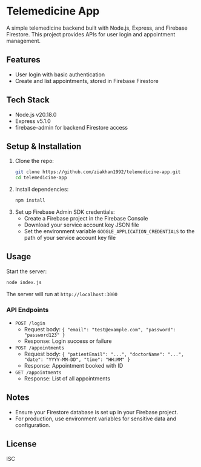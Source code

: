 # Telemedicine App

A simple telemedicine backend built with Node.js, Express, and Firebase Firestore. This project provides APIs for user login and appointment management.

## Features
- User login with basic authentication
- Create and list appointments, stored in Firebase Firestore

## Tech Stack
- Node.js v20.18.0
- Express v5.1.0
- firebase-admin for backend Firestore access

## Setup & Installation
1. Clone the repo:
   ```sh
   git clone https://github.com/ziakhan1992/telemedicine-app.git
   cd telemedicine-app
   ```
2. Install dependencies:
   ```sh
   npm install
   ```
3. Set up Firebase Admin SDK credentials:
   - Create a Firebase project in the Firebase Console
   - Download your service account key JSON file
   - Set the environment variable `GOOGLE_APPLICATION_CREDENTIALS` to the path of your service account key file

## Usage
Start the server:
```sh
node index.js
```

The server will run at `http://localhost:3000`

### API Endpoints
- `POST /login`
  - Request body: `{ "email": "test@example.com", "password": "password123" }`
  - Response: Login success or failure
- `POST /appointments`
  - Request body: `{ "patientEmail": "...", "doctorName": "...", "date": "YYYY-MM-DD", "time": "HH:MM" }`
  - Response: Appointment booked with ID
- `GET /appointments`
  - Response: List of all appointments

## Notes
- Ensure your Firestore database is set up in your Firebase project.
- For production, use environment variables for sensitive data and configuration.

## License
ISC
